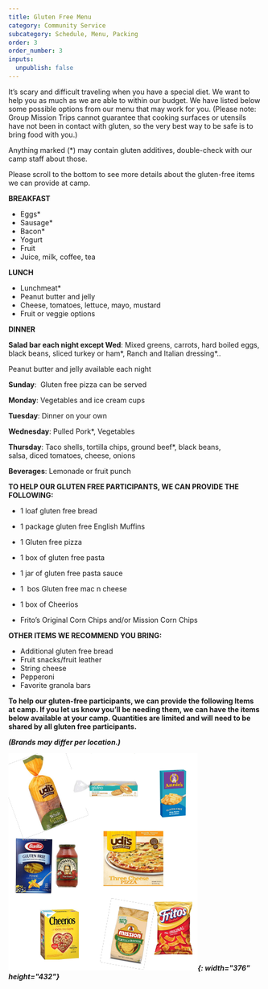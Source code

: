 ```yaml
---
title: Gluten Free Menu
category: Community Service
subcategory: Schedule, Menu, Packing
order: 3
order_number: 3
inputs:
  unpublish: false
---
```

It’s scary and difficult traveling when you have a special diet. We want to help you as much as we are able to within our budget. We have listed below some possible options from our menu that may work for you. (Please note: Group Mission Trips cannot guarantee that cooking surfaces or utensils have not been in contact with gluten, so the very best way to be safe is to bring food with you.)

Anything marked (\*) may contain gluten additives, double-check with our camp staff about those.&nbsp;

Please scroll to the bottom to see more details about the gluten-free items we can provide at camp.

**BREAKFAST**

* Eggs\*
* Sausage\*
* Bacon\*
* Yogurt
* Fruit
* Juice, milk, coffee, tea

**LUNCH**

* Lunchmeat\*&nbsp;
* Peanut butter and jelly&nbsp;
* Cheese, tomatoes, lettuce, mayo, mustard&nbsp;
* Fruit or veggie options&nbsp;

**DINNER**

**Salad bar each night except Wed**\: Mixed greens, carrots, hard boiled eggs,<br>black beans, sliced turkey or ham\*, Ranch and Italian dressing\*..&nbsp;

Peanut butter and jelly available each night&nbsp;

**Sunday**\:&nbsp; Gluten free pizza can be served

**Monday**\: Vegetables and ice cream cups&nbsp;

**Tuesday**\: Dinner on your own&nbsp;

**Wednesday**\: Pulled Pork\*, Vegetables

**Thursday**\: Taco shells, tortilla chips, ground beef\*, black beans,<br>salsa, diced tomatoes, cheese, onions

**Beverages**\: Lemonade or fruit punch

**TO HELP OUR GLUTEN FREE PARTICIPANTS, WE CAN PROVIDE THE FOLLOWING:&nbsp;**

* 1 loaf gluten free bread&nbsp;

* 1 package gluten free English Muffins&nbsp;

* 1 Gluten free pizza

* 1 box of gluten free pasta&nbsp;

* 1 jar of gluten free pasta sauce&nbsp;

* 1&nbsp; bos Gluten free mac n cheese

* 1 box of Cheerios&nbsp;

* Frito’s Original Corn Chips and/or Mission Corn Chips&nbsp;

**OTHER ITEMS WE RECOMMEND YOU BRING:&nbsp;**

* Additional gluten free bread&nbsp;
* Fruit snacks/fruit leather&nbsp;
* String cheese&nbsp;
* Pepperoni&nbsp;
* Favorite granola bars&nbsp;

**To help our gluten-free participants, we can provide the following Items at camp. If you let us know you’ll be needing them, we can have the items below available at your camp. Quantities are limited and will need to be shared by all gluten free participants.&nbsp;**

***(Brands may differ per location.)&nbsp;***

***![](/uploads/newgfwoh.PNG){: width="376" height="432"}***